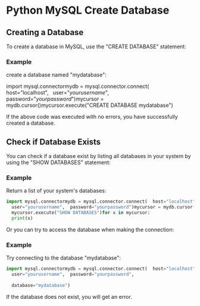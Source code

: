 
Python MySQL Create Database
============================


Creating a Database
-------------------


To create a database in MySQL, use the "CREATE DATABASE" statement:



### Example


create a database named "mydatabase":



 import mysql.connectormydb = mysql.connector.connect(  host="localhost",
  
 user="*yourusername*",  password="*yourpassword*")mycursor = mydb.cursor()mycursor.execute("CREATE DATABASE 
 mydatabase")

If the above code was executed with no errors, you have successfully 
created a database.


Check if Database Exists
------------------------


You can check if a database exist by listing all databases in your system by 
using the "SHOW DATABASES" statement:



### Example


Return a list of your system's databases:



```python
import mysql.connectormydb = mysql.connector.connect(  host="localhost",  
  user="yourusername",  password="yourpassword")mycursor = mydb.cursor()
  mycursor.execute("SHOW DATABASES")for x in mycursor:  
  print(x)
```


Or you can try to access the database when making the connection:



### Example


Try connecting to the database "mydatabase":



```python
import mysql.connectormydb = mysql.connector.connect(  host="localhost",  
  user="yourusername",  password="yourpassword",
  
  database="mydatabase")
```


If the database does not exist, you will get an error.


